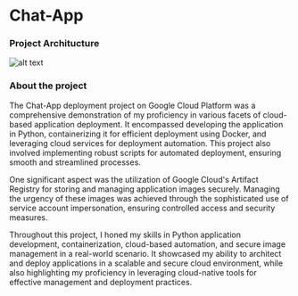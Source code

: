 # Chat-App

<h3>Project Architucture</h3>

![alt text](https://github.com/rivkyrizel/chatapp/assets/100497249/07382a17-be6d-41a4-8063-f5ffb1f0b059)


<h3>About the project</h3>

The Chat-App deployment project on Google Cloud Platform was a comprehensive demonstration of my proficiency in various facets of cloud-based application deployment. It encompassed developing the application in Python, containerizing it for efficient deployment using Docker, and leveraging cloud services for deployment automation. This project also involved implementing robust scripts for automated deployment, ensuring smooth and streamlined processes.

One significant aspect was the utilization of Google Cloud's Artifact Registry for storing and managing application images securely. Managing the urgency of these images was achieved through the sophisticated use of service account impersonation, ensuring controlled access and security measures.

Throughout this project, I honed my skills in Python application development, containerization, cloud-based automation, and secure image management in a real-world scenario. It showcased my ability to architect and deploy applications in a scalable and secure cloud environment, while also highlighting my proficiency in leveraging cloud-native tools for effective management and deployment practices.

